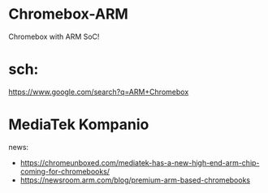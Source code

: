 # Chromebox-ARM
Chromebox with ARM SoC!

# sch:
https://www.google.com/search?q=ARM+Chromebox

# MediaTek Kompanio
news:
- https://chromeunboxed.com/mediatek-has-a-new-high-end-arm-chip-coming-for-chromebooks/
- https://newsroom.arm.com/blog/premium-arm-based-chromebooks

